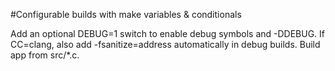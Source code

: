 #Configurable builds with make variables & conditionals

Add an optional DEBUG=1 switch to enable debug symbols and -DDEBUG. If CC=clang, also add -fsanitize=address automatically in debug builds. Build app from src/*.c.
